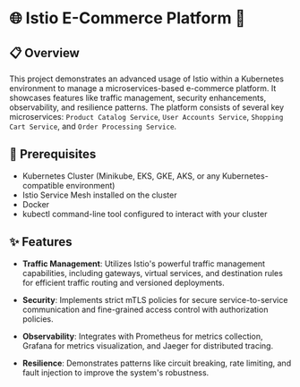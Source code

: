 # 🌐 Istio E-Commerce Platform 🛒

## 📋 Overview

This project demonstrates an advanced usage of Istio within a Kubernetes environment to manage a microservices-based e-commerce platform. It showcases features like traffic management, security enhancements, observability, and resilience patterns. The platform consists of several key microservices: `Product Catalog Service`, `User Accounts Service`, `Shopping Cart Service`, and `Order Processing Service`.

## 🚀 Prerequisites

- Kubernetes Cluster (Minikube, EKS, GKE, AKS, or any Kubernetes-compatible environment)
- Istio Service Mesh installed on the cluster
- Docker
- kubectl command-line tool configured to interact with your cluster

## ✨ Features

- **Traffic Management**: Utilizes Istio's powerful traffic management capabilities, including gateways, virtual services, and destination rules for efficient traffic routing and versioned deployments.

- **Security**: Implements strict mTLS policies for secure service-to-service communication and fine-grained access control with authorization policies.

- **Observability**: Integrates with Prometheus for metrics collection, Grafana for metrics visualization, and Jaeger for distributed tracing.

- **Resilience**: Demonstrates patterns like circuit breaking, rate limiting, and fault injection to improve the system's robustness.
